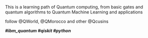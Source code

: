 This is a learning path of Quantum computing, from basic gates and quantum algorithms to Quantum Machine Learning and applications

follow @QWorld,  @QMorocco and other @Qcusins

<strong><i>#ibm_quantum #qiskit #python </i></strong>
